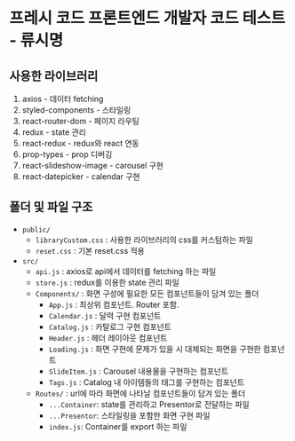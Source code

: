 # 프레시 코드 프론트엔드 개발자 코드 테스트 - 류시명

## 사용한 라이브러리

1. axios - 데이터 fetching 
2. styled-components - 스타일링
3. react-router-dom - 페이지 라우팅
4. redux - state 관리
5. react-redux - redux와 react 연동
6. prop-types - prop 디버깅
7. react-slideshow-image - carousel 구현
8. react-datepicker - calendar 구현

## 폴더 및 파일 구조

- `public/`
  - `libraryCustom.css` : 사용한 라이브러리의 css를 커스텀하는 파일
  - `reset.css` : 기본 reset.css 적용
- `src/`
  - `api.js` : axios로 api에서 데이터를 fetching 하는 파일
  - `store.js` : redux를 이용한 state 관리 파일
  - `Components/` : 화면 구성에 필요한 모든 컴포넌트들이 담겨 있는 폴더
    - `App.js` : 최상위 컴포넌트. Router 포함.
    - `Calendar.js` : 달력 구현 컴포넌트
    - `Catalog.js` : 카탈로그 구현 컴포넌트
    - `Header.js` : 헤더 레이아웃 컴포넌트
    - `Loading.js` : 화면 구현에 문제가 있을 시 대체되는 화면을 구현한 컴포넌트
    - `SlideItem.js` : Carousel 내용물을 구현하는 컴포넌트
    - `Tags.js` : Catalog 내 아이템들의 태그를 구현하는 컴포넌트
  - `Routes/` : url에 따라 화면에 나타날 컴포넌트들이 담겨 있는 폴더
    - `...Container`: state를 관리하고 Presentor로 전달하는 파일
    - `...Presentor`: 스타일링을 포함한 화면 구현 파일
    - `index.js`: Container를 export 하는 파일


